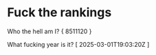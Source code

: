 # Fuck the rankings

Who the hell am I?
{ 8511120 }

What fucking year is it?
[ 2025-03-01T19:03:20Z ]
